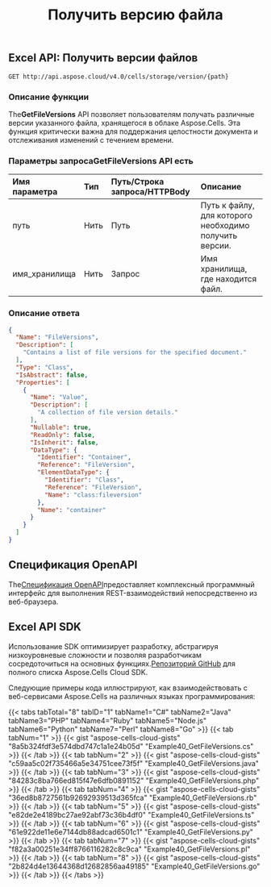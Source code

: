 ﻿---
title: Получить версию файла
second_title: Documen
linktitle: Получить версию файла
type: docs
url: /ru/get-file-versions/
keywords: file versions, Excel API, Office Cloud, REST API, spreadsheet management, document histor
description: Извлекайте и управляйте версиями файлов, хранящихся в облаке Aspose.Cells, улучшая управление документами и совместную работу.
weight: 100
kwords: Получить версии файлов, Excel, Office Облако, REST API, Электронная таблица, PDF, CSV, JSON, Markdown, управление документами
---
## **Excel API: Получить версии файлов**

```
GET http://api.aspose.cloud/v4.0/cells/storage/version/{path}
```

### **Описание функции**

 The**GetFileVersions** API позволяет пользователям получать различные версии указанного файла, хранящегося в облаке Aspose.Cells. Эта функция критически важна для поддержания целостности документа и отслеживания изменений с течением времени.

###  Параметры запроса**GetFileVersions** API есть

| Имя параметра| Тип| Путь/Строка запроса/HTTPBody| Описание|
|:- |:- |:- |:- |
| путь| Нить| Путь| Путь к файлу, для которого необходимо получить версии.|
| имя_хранилища| Нить| Запрос| Имя хранилища, где находится файл.|

### **Описание ответа**

```json
{
  "Name": "FileVersions",
  "Description": [
    "Contains a list of file versions for the specified document."
  ],
  "Type": "Class",
  "IsAbstract": false,
  "Properties": [
    {
      "Name": "Value",
      "Description": [
        "A collection of file version details."
      ],
      "Nullable": true,
      "ReadOnly": false,
      "IsInherit": false,
      "DataType": {
        "Identifier": "Container",
        "Reference": "FileVersion",
        "ElementDataType": {
          "Identifier": "Class",
          "Reference": "FileVersion",
          "Name": "class:fileversion"
        },
        "Name": "container"
      }
    }
  ]
}
```

## Спецификация OpenAPI

 The[Спецификация OpenAPI](https://reference.aspose.cloud/cells/#/StorageController/GetFileVersions)предоставляет комплексный программный интерфейс для выполнения REST-взаимодействий непосредственно из веб-браузера.

## Excel API SDK

 Использование SDK оптимизирует разработку, абстрагируя низкоуровневые сложности и позволяя разработчикам сосредоточиться на основных функциях.[Репозиторий GitHub](https://github.com/aspose-cells-cloud) для полного списка Aspose.Cells Cloud SDK.

Следующие примеры кода иллюстрируют, как взаимодействовать с веб-сервисами Aspose.Cells на различных языках программирования:

{{< tabs tabTotal="8" tabID="1" tabName1="C#" tabName2="Java" tabName3="PHP" tabName4="Ruby" tabName5="Node.js" tabName6="Python" tabName7="Perl" tabName8="Go" >}}
{{< tab tabNum="1" >}}
{{< gist "aspose-cells-cloud-gists" "8a5b324fdf3e574dbd747c1a1e24b05d" "Example40_GetFileVersions.cs" >}}
{{< /tab >}}
{{< tab tabNum="2" >}}
{{< gist "aspose-cells-cloud-gists" "c59aa5c02f735466a5e34751cee73f5f" "Example40_GetFileVersions.java" >}}
{{< /tab >}}
{{< tab tabNum="3" >}}
{{< gist "aspose-cells-cloud-gists" "84283c8ba766ed815f47e6dfb0891152" "Example40_GetFileVersions.php" >}}
{{< /tab >}}
{{< tab tabNum="4" >}}
{{< gist "aspose-cells-cloud-gists" "36ed8b8727561b92692939513d365fca" "Example40_GetFileVersions.rb" >}}
{{< /tab >}}
{{< tab tabNum="5" >}}
{{< gist "aspose-cells-cloud-gists" "e82de2e4189bc27ae92abf73c36b4df0" "Example40_GetFileVersions.ts" >}}
{{< /tab >}}
{{< tab tabNum="6" >}}
{{< gist "aspose-cells-cloud-gists" "61e922de11e6e7144db88adcad6501c1" "Example40_GetFileVersions.py" >}}
{{< /tab >}}
{{< tab tabNum="7" >}}
{{< gist "aspose-cells-cloud-gists" "f82a3a00251e34ff8766116282c8c9ca" "Example40_GetFileVersions.pl" >}}
{{< /tab >}}
{{< tab tabNum="8" >}}
{{< gist "aspose-cells-cloud-gists" "2b824d4e13644368d12682856aa49185" "Example40_GetFileVersions.go" >}}
{{< /tab >}}
{{< /tabs >}}
